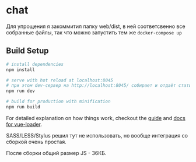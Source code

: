 # chat

Для упрощения я закоммитил папку web/dist, в ней соответсвенно все собранные файлы, так что можно запустить тем же `docker-compose up`

## Build Setup

``` bash
# install dependencies
npm install

# serve with hot reload at localhost:8045
# при этом dev-сервер на http://localhost:8045/ собирает и отдаёт статику, а запросы к `/api*` пробрасывает на backend
npm run dev

# build for production with minification
npm run build
```

For detailed explanation on how things work, checkout the [guide](http://vuejs-templates.github.io/webpack/) and [docs for vue-loader](http://vuejs.github.io/vue-loader).

SASS/LESS/Stylus решил тут не использовать, но вообще интеграция со сборкой очень простая.

После сборки общий размер JS - 36КБ.